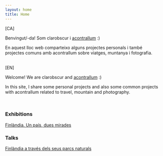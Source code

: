 ```yaml
---
layout: home
title: Home
---
```


[CA]

Benvingut/-da! Som clarobscur i <a href="https://acontrallum.github.io" target="_blank">acontrallum</a> :)

En aquest lloc web comparteixo alguns projectes personals i també projectes comuns amb acontrallum sobre viatges, muntanya i fotografia.


<br/>
[EN]

Welcome! We are clarobscur and <a href="https://acontrallum.github.io" target="_blank">acontrallum</a> :)

In this site, I share some personal projects and also some common projects with acontrallum related to travel, mountain and photography.


<br/>

<div class="row">
    <div class="col-md">
        <h3>Exhibitions</h3>
        <i class="fas fa-camera-retro"></i>  <a href="/2019/02/01/finland-exhibition/">Finlàndia. Un país, dues mirades</a>
    </div>
    <div class="col-md">
        <h3>Talks</h3>
        <i class="far fa-comment"></i> <a href="/2019/01/29/finland-trip-talk/">Finlàndia a través dels seus parcs naturals</a>
    </div>
</div>
